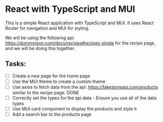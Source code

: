 # React with TypeScript and MUI

This is a simple React application with TypeScript and MUI. It uses React Router for navigation and MUI for styling.

We will be using the following api: https://dummyjson.com/docs/recipes#recipes-single for the recipe page, and we will be doing this together.

## Tasks:

- [ ] Create a new page for the home page
- [ ] Use the MUI theme to create a custom theme
- [ ] Use axios to fetch data from the api: https://fakestoreapi.com/products similar to the recipe page. DONE
- [ ] Correctly set the types for the api data - Ensure you use all of the data types
- [ ] Use MUI card component to display the products and style it
- [ ] Add a search bar to the products page

